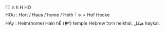 𓉔 ה h H HO   
HOu : Hort / Haus / home / Heth 𓎛 𐤇 = Hof Hecke   
HAy : Heim(home) Hain hÉ (𒂍) temple Hebrew היכל heikhal, هيكل haykal.